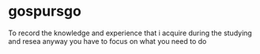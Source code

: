 # gospursgo
To record the knowledge and experience that i acquire during the studying and resea
anyway you have to focus on what you need to do
